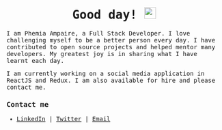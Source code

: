 <samp>
<h1 align="center">Good day! <img src="https://user-images.githubusercontent.com/5679180/79618120-0daffb80-80be-11ea-819e-d2b0fa904d07.gif" width="27px"></h1>

I am Phemia Ampaire, a Full Stack Developer. I love challenging myself to be a better person every day. I have contributed to open source projects and helped mentor many developers. My greatest joy is in sharing what I have learnt each day.

I am currently working on a social media application in ReactJS and Redux. I am also available for hire and please contact me.

### Contact me
- [LinkedIn](https://linkedin.com/in/phemia) | [Twitter](https://www.twitter.com/ampaphem) | [Email](femayapr@gmail.com)
</samp>
